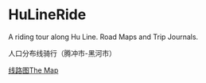 # HuLineRide
A riding tour along Hu Line. Road Maps and Trip Journals.

人口分布线骑行（腾冲市-黑河市）

[线路图The Map](https://luwei14.github.io/HuLineRide/)
